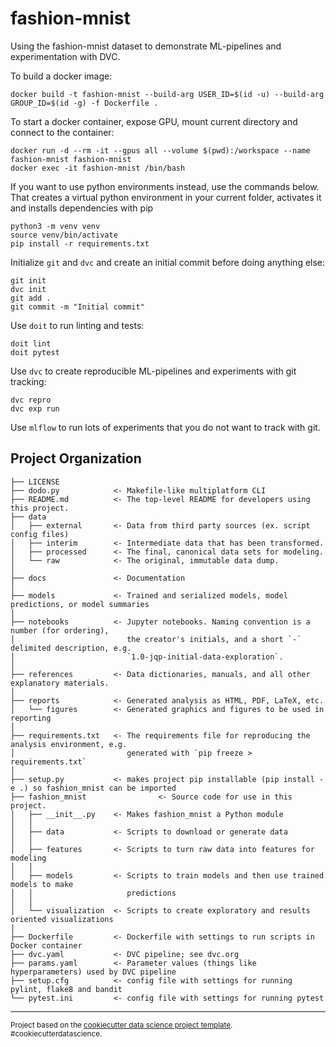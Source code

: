fashion-mnist
==============================

Using the fashion-mnist dataset to demonstrate ML-pipelines and experimentation with DVC.


To build a docker image:
```
docker build -t fashion-mnist --build-arg USER_ID=$(id -u) --build-arg GROUP_ID=$(id -g) -f Dockerfile .
```

To start a docker container, expose GPU, mount current directory and connect to the container:
```
docker run -d --rm -it --gpus all --volume $(pwd):/workspace --name fashion-mnist fashion-mnist
docker exec -it fashion-mnist /bin/bash
```

If you want to use python environments instead, use the commands below. That creates a virtual python environment in your current folder, activates it and installs dependencies with pip
```
python3 -m venv venv
source venv/bin/activate
pip install -r requirements.txt
```

Initialize ```git``` and ```dvc``` and create an initial commit before doing anything else:
```
git init
dvc init
git add .
git commit -m "Initial commit"
```

Use ```doit``` to run linting and tests:
```
doit lint
doit pytest
```

Use ```dvc``` to create reproducible ML-pipelines and experiments with git tracking:
```
dvc repro
dvc exp run
```

Use ```mlflow``` to run lots of experiments that you do not want to track with git.


Project Organization
------------

    ├── LICENSE
    ├── dodo.py            <- Makefile-like multiplatform CLI
    ├── README.md          <- The top-level README for developers using this project.
    ├── data
    │   ├── external       <- Data from third party sources (ex. script config files)
    │   ├── interim        <- Intermediate data that has been transformed.
    │   ├── processed      <- The final, canonical data sets for modeling.
    │   └── raw            <- The original, immutable data dump.
    │
    ├── docs               <- Documentation
    │
    ├── models             <- Trained and serialized models, model predictions, or model summaries
    │
    ├── notebooks          <- Jupyter notebooks. Naming convention is a number (for ordering),
    │                         the creator's initials, and a short `-` delimited description, e.g.
    │                         `1.0-jqp-initial-data-exploration`.
    │
    ├── references         <- Data dictionaries, manuals, and all other explanatory materials.
    │
    ├── reports            <- Generated analysis as HTML, PDF, LaTeX, etc.
    │   └── figures        <- Generated graphics and figures to be used in reporting
    │
    ├── requirements.txt   <- The requirements file for reproducing the analysis environment, e.g.
    │                         generated with `pip freeze > requirements.txt`
    │
    ├── setup.py           <- makes project pip installable (pip install -e .) so fashion_mnist can be imported
    ├── fashion_mnist                <- Source code for use in this project.
    │   ├── __init__.py    <- Makes fashion_mnist a Python module
    │   │
    │   ├── data           <- Scripts to download or generate data
    │   │
    │   ├── features       <- Scripts to turn raw data into features for modeling
    │   │
    │   ├── models         <- Scripts to train models and then use trained models to make
    │   │                     predictions
    │   │
    │   └── visualization  <- Scripts to create exploratory and results oriented visualizations
    |
    ├── Dockerfile         <- Dockerfile with settings to run scripts in Docker container
    ├── dvc.yaml           <- DVC pipeline; see dvc.org
    ├── params.yaml        <- Parameter values (things like hyperparameters) used by DVC pipeline
    ├── setup.cfg          <- config file with settings for running pylint, flake8 and bandit
    └── pytest.ini         <- config file with settings for running pytest


--------

<p><small>Project based on the <a target="_blank" href="https://drivendata.github.io/cookiecutter-data-science/">cookiecutter data science project template</a>. #cookiecutterdatascience.</small>